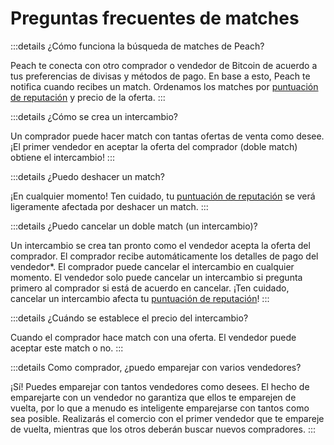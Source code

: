 # Preguntas frecuentes de matches

:::details ¿Cómo funciona la búsqueda de matches de Peach?

Peach te conecta con otro comprador o vendedor de Bitcoin de acuerdo a tus preferencias de divisas y métodos de pago. En base a esto, Peach te notifica cuando recibes un match. Ordenamos los matches por [puntuación de reputación](/es/faq/account/#what-does-the-peach-score-mean) y precio de la oferta.
:::

:::details ¿Cómo se crea un intercambio?

Un comprador puede hacer match con tantas ofertas de venta como desee. ¡El primer vendedor en aceptar la oferta del comprador (doble match) obtiene el intercambio!
:::

:::details ¿Puedo deshacer un match?

¡En cualquier momento! Ten cuidado, tu [puntuación de reputación](/es/faq/account/#what-does-the-peach-score-mean) se verá ligeramente afectada por deshacer un match.
:::

:::details ¿Puedo cancelar un doble match (un intercambio)?

Un intercambio se crea tan pronto como el vendedor acepta la oferta del comprador. El comprador recibe automáticamente los detalles de pago del vendedor*. El comprador puede cancelar el intercambio en cualquier momento. El vendedor solo puede cancelar un intercambio si pregunta primero al comprador si está de acuerdo en cancelar. ¡Ten cuidado, cancelar un intercambio afecta tu [puntuación de reputación](/es/faq/account/#que-significa-la-puntuacion-peach)!
:::

:::details ¿Cuándo se establece el precio del intercambio?

Cuando el comprador hace match con una oferta. El vendedor puede aceptar este match o no.
:::

:::details Como comprador, ¿puedo emparejar con varios vendedores?

¡Sí! Puedes emparejar con tantos vendedores como desees. El hecho de emparejarte con un vendedor no garantiza que ellos te emparejen de vuelta, por lo que a menudo es inteligente emparejarse con tantos como sea posible. Realizarás el comercio con el primer vendedor que te empareje de vuelta, mientras que los otros deberán buscar nuevos compradores.
:::
